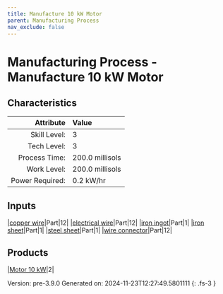 ```yaml
---
title: Manufacture 10 kW Motor
parent: Manufacturing Process
nav_exclude: false
---
```

# Manufacturing Process - Manufacture 10 kW Motor


## Characteristics

| Attribute      | Value |
|--------:|:------|
|Skill Level:|3|
|Tech Level:|3|
|Process Time:|200.0 millisols|
|Work Level:|200.0 millisols|
|Power Required:|0.2 kW/hr|

## Inputs

|[copper wire](../part/copper-wire.html)|Part|12|
|[electrical wire](../part/electrical-wire.html)|Part|12|
|[iron ingot](../part/iron-ingot.html)|Part|1|
|[iron sheet](../part/iron-sheet.html)|Part|1|
|[steel sheet](../part/steel-sheet.html)|Part|1|
|[wire connector](../part/wire-connector.html)|Part|12|

## Products

|[Motor 10 kW](../part/motor-10-kw.html)|2|


Version: pre-3.9.0 Generated on: 2024-11-23T12:27:49.5801111
{: .fs-3 }

